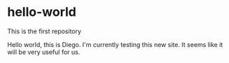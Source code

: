 # hello-world
This is the first repository

Hello world, this is Diego.
I'm currently testing this new site.
It seems like it will be very useful for us.
